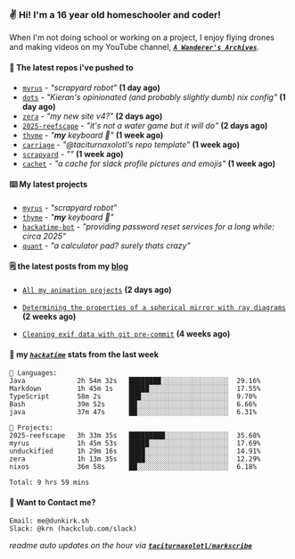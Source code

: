 ### ✌️ Hi! I'm a 16 year old homeschooler and coder!

When I'm not doing school or working on a project, I enjoy flying drones and making videos on my YouTube channel, [**_`A Wanderer's Archives`_**](https://youtube.com/@wanderer.archives).

#### 👷 The latest repos i've pushed to

- [`myrus`](https://github.com/taciturnaxolotl/myrus) - _"scrapyard robot"_ **(1 day ago)**
- [`dots`](https://github.com/taciturnaxolotl/dots) - _"Kieran's opinionated (and probably slightly dumb) nix config"_ **(1 day ago)**
- [`zera`](https://github.com/taciturnaxolotl/zera) - _"my new site v4?"_ **(2 days ago)**
- [`2025-reefscape`](https://github.com/df1317/2025-reefscape) - _"it's not a water game but it will do"_ **(2 days ago)**
- [`thyme`](https://github.com/taciturnaxolotl/thyme) - _"**my** keyboard 🫶"_ **(1 week ago)**
- [`carriage`](https://github.com/taciturnaxolotl/carriage) - _"@taciturnaxolotl's repo template"_ **(1 week ago)**
- [`scrapyard`](https://github.com/hackclub/scrapyard) - _""_ **(1 week ago)**
- [`cachet`](https://github.com/taciturnaxolotl/cachet) - _"a cache for slack profile pictures and emojis"_ **(1 week ago)**

#### ⌨️ My latest projects

- [`myrus`](https://github.com/taciturnaxolotl/myrus) - _"scrapyard robot"_
- [`thyme`](https://github.com/taciturnaxolotl/thyme) - _"**my** keyboard 🫶"_
- [`hackatime-bot`](https://github.com/taciturnaxolotl/hackatime-bot) - _"providing password reset services for a long while: circa 2025"_
- [`quant`](https://github.com/taciturnaxolotl/quant) - _"a calculator pad? surely thats crazy"_

#### 🗒️ the latest posts from my [blog](https://dunkirk.sh)

- [`All my animation projects`](https://dunkirk.sh/blog/my-animations/) **(2 days ago)**

- [`Determining the properties of a spherical mirror with ray diagrams`](https://dunkirk.sh/blog/spherical-ray-diagrams/) **(2 weeks ago)**

- [`Cleaning exif data with git pre-commit`](https://dunkirk.sh/blog/remove-exif-git-hook/) **(4 weeks ago)**



#### 📡 my [_`hackatime`_](https://waka.hackclub.com) stats from the last week

```text
💾 Languages:
Java             2h 54m 32s   ████████░░░░░░░░░░░░░░░░░  29.16%
Markdown         1h 45m 1s    █████░░░░░░░░░░░░░░░░░░░░  17.55%
TypeScript       58m 2s       ███░░░░░░░░░░░░░░░░░░░░░░  9.70%
Bash             39m 52s      ██░░░░░░░░░░░░░░░░░░░░░░░  6.66%
java             37m 47s      ██░░░░░░░░░░░░░░░░░░░░░░░  6.31%

💼 Projects:
2025-reefscape   3h 33m 35s   █████████░░░░░░░░░░░░░░░░  35.68%
myrus            1h 45m 53s   █████░░░░░░░░░░░░░░░░░░░░  17.69%
unduckified      1h 29m 16s   ████░░░░░░░░░░░░░░░░░░░░░  14.91%
zera             1h 13m 35s   ████░░░░░░░░░░░░░░░░░░░░░  12.29%
nixos            36m 58s      ██░░░░░░░░░░░░░░░░░░░░░░░  6.18%

Total: 9 hrs 59 mins
```

#### 📮 Want to Contact me?

```text
Email: me@dunkirk.sh
Slack: @krn (hackclub.com/slack)
```

_readme auto updates on the hour via [**`taciturnaxolotl/markscribe`**](https://github.com/taciturnaxolotl/markscribe)_
